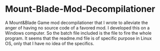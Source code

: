 # Mount-Blade-Mod-Decompilationer
A Mount&amp;Blade Game mod decompilationer that I wrote to alleviate the anger of having no source code of a favored mod.
I developed this on a Windows computer. So the batch file included is the file to fire the whole program.
It seems that the readme.md file is of specific purpose in Linux OS, only that I have no idea of the specifics.
